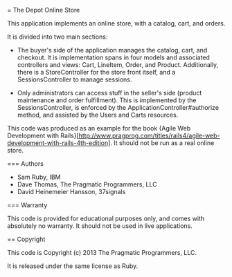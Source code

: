 = The Depot Online Store

This application implements an online store, with a catalog, cart, and orders.

It is divided into two main sections:

* The buyer's side of the application manages the catalog, cart, 
and checkout. It is implementation spans in four models and associated
controllers and views: Cart, LineItem, Order, and Product.  Additionally,
there is a StoreController for the store front itself, and a
SessionsController to manage sessions.

* Only administrators can access stuff in the seller's side
(product maintenance and order fulfillment).  This is implemented by the
SessionsController, is enforced by the ApplicationController#authorize
method, and assisted by the Users and Carts resources.

This code was produced as an example for the book {Agile Web Development with
Rails}[http://www.pragprog.com/titles/rails4/agile-web-development-with-rails-4th-edition]. It should not be 
run as a real online store.

=== Authors

* Sam Ruby, IBM
* Dave Thomas, The Pragmatic Programmers, LLC
* David Heinemeier Hansson, 37signals

=== Warranty

This code is provided for educational purposes only, and comes with 
absolutely no warranty. It should not be used in live applications.

== Copyright

This code is Copyright (c) 2013 The Pragmatic Programmers, LLC.

It is released under the same license as Ruby.
